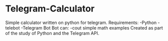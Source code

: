 # Telegram-Calculator
Simple calculator written on python for telegram.
Requirements: 
-Python 
-telebot 
-Telegram Bot 
Bot can: 
-cout simple math examples
Created as part of the study of Python and the Telegram API.
